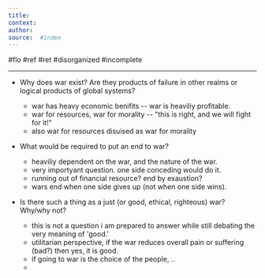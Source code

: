 ```yaml
---
title:   
context: 
author:  
source:  #index
---
```


#flo #ref #ret 
#disorganized #incomplete

---



- Why does war exist? Are they products of failure in other realms or logical products of global systems?
    - war has heavy economic benifits -- war is heaviliy profitable. 
    - war for resources, war for morality -- "this is right, and we will fight for it!" 
	- also war for resources disuised as war for morality


- What would be required to put an end to war?
    - heaviliy dependent on the war, and the nature of the war. 
    - very importyant question. one side conceding would do it. 
    - running out of financial resource? end by exaustion? 
    - wars end when one side gives up (not when one side wins). 


- Is there such a thing as a just (or good, ethical, righteous) war? Why/why not?
    - this is not a question i am prepared to answer while still debating the very meaning of 'good.' 
    - utilitarian perspective, if the war reduces overall pain or suffering (bad?) then yes, it is good.
    - if going to war is the choice of the people, .. 
    - 
















